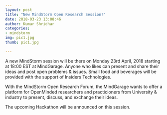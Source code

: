 ```yaml
---
layout: post
title: "New MindStorm Open Research Session!"
date: 2018-03-23 13:08:46
author: Kumar Shridhar
categories:
- mindstorm
img: pic1.jpg
thumb: pic1.jpg

---
```


A new MindStorm session will be there on Monday 23rd April, 2018 starting at 18:00 EST at MindGarage. Anyone who likes can present and share their ideas and post open problems & issues. Small food and beverages will be provided with the support of Insiders Technologies.

With the MindStorm Open Research Forum, the MindGarage wants to offer a platform for OpenMinded researchers and practicioners from University & industry to present, discuss, and exchange their ideas.

The upcoming Hackathon will be announced on this session.


